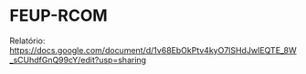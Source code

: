 # FEUP-RCOM

Relatório: https://docs.google.com/document/d/1v68EbOkPtv4kyO7lSHdJwIEQTE_8W_sCUhdfGnQ99cY/edit?usp=sharing
